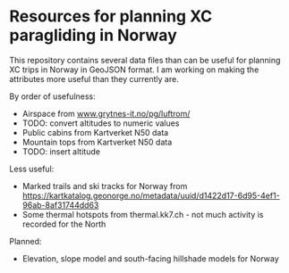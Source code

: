 # Resources for planning XC paragliding in Norway

This repository contains several data files than can be useful for planning XC trips in Norway in GeoJSON format.
I am working on making the attributes more useful than they currently are. 

By order of usefulness:

* Airspace from www.grytnes-it.no/pg/luftrom/
 * TODO: convert altitudes to numeric values
* Public cabins from Kartverket N50 data
* Mountain tops from Kartverket N50 data
 * TODO: insert altitude
 
Less useful:

* Marked trails and ski tracks for Norway from https://kartkatalog.geonorge.no/metadata/uuid/d1422d17-6d95-4ef1-96ab-8af31744dd63
* Some thermal hotspots from thermal.kk7.ch - not much activity is recorded for the North

Planned:

* Elevation, slope model and south-facing hillshade models for Norway

